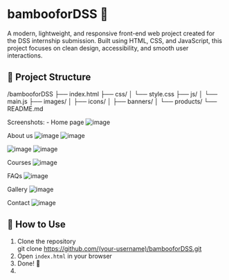 
# bambooforDSS 🌿

A modern, lightweight, and responsive front-end web project created for the DSS internship submission. Built using HTML, CSS, and JavaScript, this project focuses on clean design, accessibility, and smooth user interactions.

## 📁 Project Structure
/bambooforDSS
├── index.html
├── css/
│ └── style.css
├── js/
│ └── main.js
├── images/
│ ├── icons/
│ ├── banners/
│ └── products/
└── README.md

Screenshots: - 
Home page
![image](https://github.com/user-attachments/assets/b71d3061-7a61-4bb3-8396-f10c4a94ae7c)

About us 
![image](https://github.com/user-attachments/assets/ee1b492d-2ed1-4810-8c2c-b5aed730063d)
![image](https://github.com/user-attachments/assets/b32d6fc2-dbc2-4f1a-9920-6e9c5e365c01)

![image](https://github.com/user-attachments/assets/b9e12685-016f-4a91-9d62-049169738a6a)
![image](https://github.com/user-attachments/assets/fd48a2ac-aec5-4059-973c-ffefb3a3cf76)

Courses 
![image](https://github.com/user-attachments/assets/f0d1b681-aaf3-45b7-b24b-a258dc378a7d)

FAQs
![image](https://github.com/user-attachments/assets/c63dfba7-11c9-4923-bb9c-23d007b91a9b)

Gallery
![image](https://github.com/user-attachments/assets/ea984a8c-8653-415d-9040-496b39c53a22)

Contact
![image](https://github.com/user-attachments/assets/990dccb7-5311-468e-9a94-130b8eb89b88)




## 📂 How to Use

1. Clone the repository  
git clone https://github.com/(your-username)/bambooforDSS.git
2. Open `index.html` in your browser  
3. Done! 🎉
4. 
